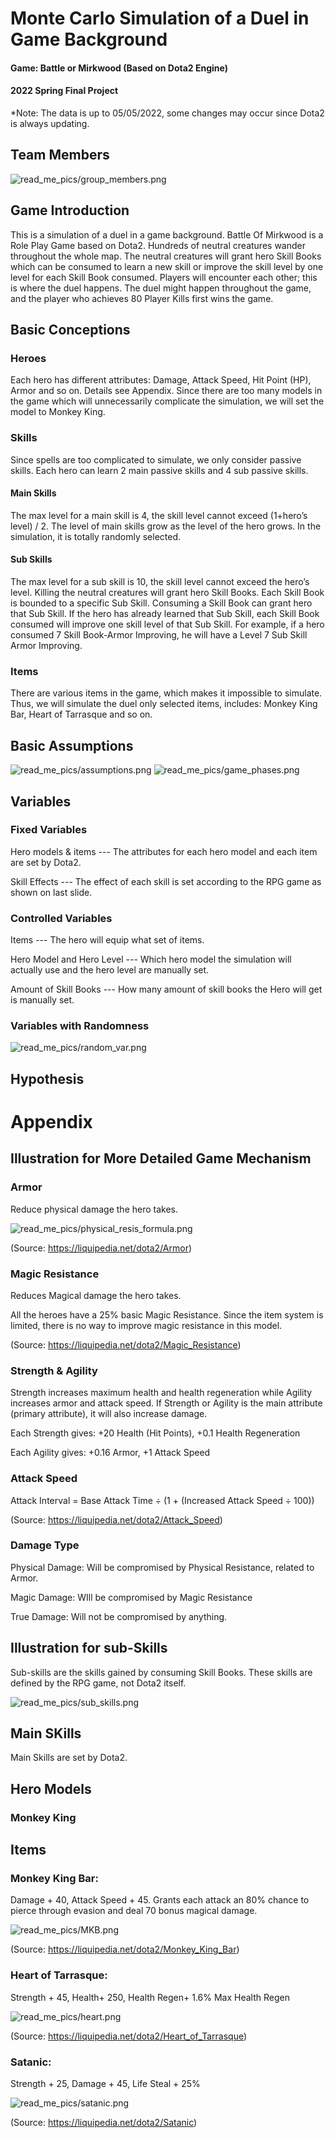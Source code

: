 # Monte Carlo Simulation of a Duel in Game Background
#### Game: Battle or Mirkwood (Based on Dota2 Engine)
#### 2022 Spring Final Project
*Note: The data is up to 05/05/2022, some changes may occur since Dota2 is always updating.
## Team Members
![read_me_pics/group_members.png](read_me_pics/group_members.png)
## Game Introduction
This is a simulation of a duel in a game background.
Battle Of Mirkwood is a Role Play Game based on Dota2. Hundreds of neutral creatures wander throughout the whole map. The neutral creatures will grant hero Skill Books which can be consumed to learn a new skill or improve the skill level by one level for each Skill Book consumed.
Players will encounter each other; this is where the duel happens. The duel might happen throughout the game, and the player who achieves 80 Player Kills first wins the game.
## Basic Conceptions
### Heroes
Each hero has different attributes: Damage, Attack Speed, Hit Point (HP), Armor and so on. Details see Appendix. 
Since there are too many models in the game which will unnecessarily complicate the simulation, we will set the model to Monkey King.
### Skills
Since spells are too complicated to simulate, we only consider passive skills. Each hero can learn 2 main passive skills and 4 sub passive skills.
#### Main Skills
The max level for a main skill is 4, the skill level cannot exceed (1+hero’s level) / 2.
The level of main skills grow as the level of the hero grows.
In the simulation, it is totally randomly selected.
#### Sub Skills
The max level for a sub skill is 10, the skill level cannot exceed the hero’s level.
Killing the neutral creatures will grant hero Skill Books. Each Skill Book is bounded to a specific Sub Skill. Consuming a Skill Book can grant hero that Sub Skill. If the hero has already learned that Sub Skill, each Skill Book consumed will improve one skill level of that Sub Skill.
For example, if a hero consumed 7 Skill Book-Armor Improving, he will have a Level 7 Sub Skill Armor Improving.
### Items
There are various items in the game, which makes it impossible to simulate. Thus, we will simulate the duel only selected items, includes: Monkey King Bar, Heart of Tarrasque and so on.


## Basic Assumptions
![read_me_pics/assumptions.png](read_me_pics/assumptions.png)
![read_me_pics/game_phases.png](read_me_pics/game_phases.png)
## Variables
### Fixed Variables
Hero models & items ---
The attributes for each hero model and each item are set by Dota2.

Skill Effects ---
The effect of each skill is set according to the RPG game as shown on last slide.
### Controlled Variables
Items ---
The hero will equip what set of items.

Hero Model and Hero Level --- 
Which hero model the simulation will actually use and the hero level are manually set.

Amount of Skill Books ---
How many amount of skill books the Hero will get is manually set.
### Variables with Randomness
![read_me_pics/random_var.png](read_me_pics/random_var.png)
## Hypothesis
# Appendix
## Illustration for More Detailed Game Mechanism
### Armor
Reduce physical damage the hero takes.

![read_me_pics/physical_resis_formula.png](read_me_pics/physical_resis_formula.png)

(Source: https://liquipedia.net/dota2/Armor)
### Magic Resistance
Reduces Magical damage the hero takes.

All the heroes have a 25% basic Magic Resistance. Since the item system is limited, there is no way to improve magic resistance in this model.

(Source: https://liquipedia.net/dota2/Magic_Resistance)
### Strength & Agility
Strength increases maximum health and health regeneration while Agility increases armor and attack speed. If Strength or Agility is the main attribute (primary attribute), it will also increase damage.

Each Strength gives: +20 Health (Hit Points), +0.1 Health Regeneration

Each Agility gives: +0.16 Armor, +1 Attack Speed
### Attack Speed
Attack Interval = Base Attack Time ÷ (1 + (Increased Attack Speed ÷ 100))

(Source: https://liquipedia.net/dota2/Attack_Speed)
### Damage Type
Physical Damage: Will be compromised by Physical Resistance, related to Armor.

Magic Damage: WIll be compromised by Magic Resistance

True Damage: Will not be compromised by anything.
## Illustration for sub-Skills
Sub-skills are the skills gained by consuming Skill Books. These skills are defined by the RPG game, not Dota2 itself.

![read_me_pics/sub_skills.png](read_me_pics/sub_skills.png)

## Main SKills
Main Skills are set by Dota2.
## Hero Models
### Monkey King
## Items
### Monkey King Bar:
Damage + 40, Attack Speed + 45. Grants each attack an 80% chance to pierce through evasion and deal 70 bonus magical damage.

![read_me_pics/MKB.png](read_me_pics/MKB.png)

(Source: https://liquipedia.net/dota2/Monkey_King_Bar)
### Heart of Tarrasque:
Strength + 45, Health+ 250, Health Regen+ 1.6% Max Health Regen

![read_me_pics/heart.png](read_me_pics/heart.png)

(Source: https://liquipedia.net/dota2/Heart_of_Tarrasque)
### Satanic:
Strength + 25, Damage + 45, Life Steal + 25%

![read_me_pics/satanic.png](read_me_pics/satanic.png)

(Source: https://liquipedia.net/dota2/Satanic)